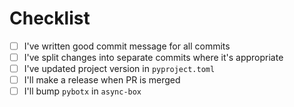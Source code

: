 # Checklist

- [ ] I've written good commit message for all commits
- [ ] I've split changes into separate commits where it's appropriate
- [ ] I've updated project version in `pyproject.toml`
- [ ] I'll make a release when PR is merged
- [ ] I'll bump `pybotx` in `async-box`